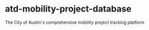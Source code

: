 # atd-mobility-project-database
The City of Austin's comprehensive mobility project tracking platform

